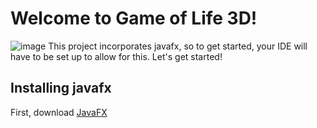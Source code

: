 # Welcome to Game of Life 3D!

![image](resources/star.png)
This project incorporates javafx, so to get started, your IDE will have to be set up to allow for this.
Let's get started!

## Installing javafx
First, download [JavaFX](https://gluonhq.com/products/javafx/)
